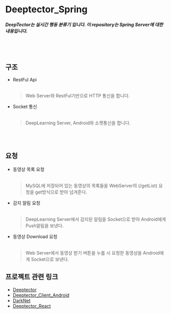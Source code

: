 # Deeptector_Spring
#####  DeepTector는 실시간 행동 분류기 입니다. 이 repository는 Spring Server에 대한 내용입니다.
<br/><br/>
## 구조
- RestFul Api<br/><br/>
  >Web Server와 RestFul기반으로 HTTP 통신을 합니다.
- Socket 통신<br/><br/>
  >DeepLearning Server, Android와 소켓통신을 합니다.
  
 <br/><br/>
 
## 요청
- 동영상 목록 요청<br/><br/>
  >MySQL에 저장되어 있는 동영상의 목록들을 WebServer의 (/getList) 요청을 get방식으로 받아 넘겨준다.
- 감지 알림 요청<br/><br/>
  >DeepLearning Server에서 감지된 알림을 Socket으로 받아 Android에게 Push알림을 보낸다.
- 동영상 Download 요청<br/><br/>
  >Web Server에서 동영상 받기 버튼을 누를 시 요청한 동영상을 Android에게 Socket으로 보낸다.
## 프로젝트 관련 링크

- <a href="https://github.com/Deeptector/Deeptector">Deeptector</a>
- <a href="https://github.com/Deeptector/Deeptector_Client_Android">Deeptector_Client_Android</a>
- <a href="https://github.com/Deeptector/Darknet">DarkNet</a>
- <a href="https://github.com/Deeptector/Deeptector_React">Deeptector_React</a>
